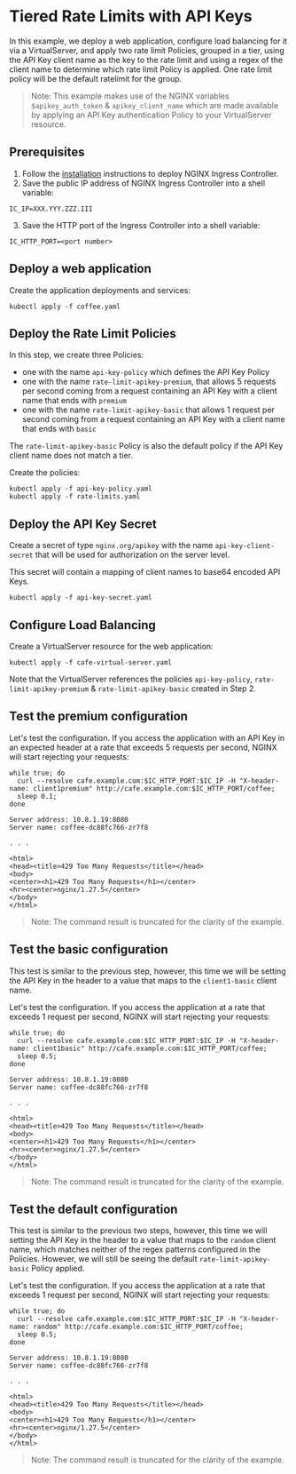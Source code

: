 # Tiered Rate Limits with API Keys

In this example, we deploy a web application, configure load balancing for it via a VirtualServer, and apply two rate
limit Policies, grouped in a tier, using the API Key client name as the key to the rate limit and using a regex of the client name to determine which rate limit Policy is applied.  One rate limit policy will be the default ratelimit for the group.

> Note: This example makes use of the NGINX variables `$apikey_auth_token` & `apikey_client_name` which are made available by applying an API Key authentication Policy to your VirtualServer resource.

## Prerequisites

1. Follow the [installation](https://docs.nginx.com/nginx-ingress-controller/installation/installation-with-manifests/)
   instructions to deploy NGINX Ingress Controller.
2. Save the public IP address of NGINX Ingress Controller into a shell variable:

```shell
IC_IP=XXX.YYY.ZZZ.III
```
<!-- markdownlint-disable MD029 -->
3. Save the HTTP port of the Ingress Controller into a shell variable:
<!-- markdownlint-enable MD029 -->
```shell
IC_HTTP_PORT=<port number>
```

## Deploy a web application

Create the application deployments and services:

```shell
kubectl apply -f coffee.yaml
```

## Deploy the Rate Limit Policies

In this step, we create three Policies:

- one with the name `api-key-policy` which defines the API Key Policy
- one with the name `rate-limit-apikey-premium`, that allows 5 requests per second coming from a request containing an API Key with a client name that ends with `premium`
- one with the name `rate-limit-apikey-basic` that allows 1 request per second coming from a request containing an API Key with a client name that ends with `basic`

The `rate-limit-apikey-basic` Policy is also the default policy if the API Key client name does not match a tier.

Create the policies:

```shell
kubectl apply -f api-key-policy.yaml
kubectl apply -f rate-limits.yaml
```

## Deploy the API Key Secret

Create a secret of type `nginx.org/apikey` with the name `api-key-client-secret` that will be used for authorization on the server level.

This secret will contain a mapping of client names to base64 encoded API Keys.

```shell
kubectl apply -f api-key-secret.yaml
```

## Configure Load Balancing

Create a VirtualServer resource for the web application:

```shell
kubectl apply -f cafe-virtual-server.yaml
```

Note that the VirtualServer references the policies `api-key-policy`, `rate-limit-apikey-premium` & `rate-limit-apikey-basic` created in Step 2.

## Test the premium configuration

Let's test the configuration.  If you access the application with an API Key in an expected header at a rate that exceeds 5 requests per second, NGINX will
start rejecting your requests:

```shell
while true; do
  curl --resolve cafe.example.com:$IC_HTTP_PORT:$IC_IP -H "X-header-name: client1premium" http://cafe.example.com:$IC_HTTP_PORT/coffee;
  sleep 0.1;
done
```

```text
Server address: 10.8.1.19:8080
Server name: coffee-dc88fc766-zr7f8

. . .

<html>
<head><title>429 Too Many Requests</title></head>
<body>
<center><h1>429 Too Many Requests</h1></center>
<hr><center>nginx/1.27.5</center>
</body>
</html>
```

> Note: The command result is truncated for the clarity of the example.

## Test the basic configuration

This test is similar to the previous step, however, this time we will be setting the API Key in the header to a value that maps to the `client1-basic` client name.

Let's test the configuration.  If you access the application at a rate that exceeds 1 request per second, NGINX will
start rejecting your requests:

```shell
while true; do
  curl --resolve cafe.example.com:$IC_HTTP_PORT:$IC_IP -H "X-header-name: client1basic" http://cafe.example.com:$IC_HTTP_PORT/coffee;
  sleep 0.5;
done
```

```text
Server address: 10.8.1.19:8080
Server name: coffee-dc88fc766-zr7f8

. . .

<html>
<head><title>429 Too Many Requests</title></head>
<body>
<center><h1>429 Too Many Requests</h1></center>
<hr><center>nginx/1.27.5</center>
</body>
</html>
```

> Note: The command result is truncated for the clarity of the example.

## Test the default configuration

This test is similar to the previous two steps, however, this time we will setting the API Key in the header to a value that maps to the `random` client name, which matches neither of the regex patterns configured in the Policies.  However, we will still be seeing the default `rate-limit-apikey-basic` Policy applied.

Let's test the configuration.  If you access the application at a rate that exceeds 1 request per second, NGINX will
start rejecting your requests:

```shell
while true; do
  curl --resolve cafe.example.com:$IC_HTTP_PORT:$IC_IP -H "X-header-name: random" http://cafe.example.com:$IC_HTTP_PORT/coffee;
  sleep 0.5;
done
```

```text
Server address: 10.8.1.19:8080
Server name: coffee-dc88fc766-zr7f8

. . .

<html>
<head><title>429 Too Many Requests</title></head>
<body>
<center><h1>429 Too Many Requests</h1></center>
<hr><center>nginx/1.27.5</center>
</body>
</html>
```

> Note: The command result is truncated for the clarity of the example.
